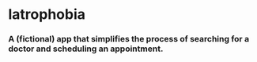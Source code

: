 # latrophobia

### A (fictional) app that simplifies the process of searching for a doctor and scheduling an appointment.

